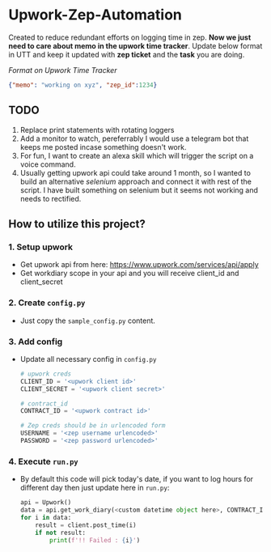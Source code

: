 # Upwork-Zep-Automation
Created to reduce redundant efforts on logging time in zep. **Now we just need to care about memo in the upwork time tracker**. Update below format in UTT and keep it updated with **zep ticket** and the **task** you are doing.

*Format on Upwork Time Tracker*
```json
{"memo": "working on xyz", "zep_id":1234}
```


## TODO
1. Replace print statements with rotating loggers
2. Add a monitor to watch, pereferrably I would use a telegram bot that keeps me posted incase something doesn't work.
3. For fun, I want to create an alexa skill which will trigger the script on a voice command.
4. Usually getting upwork api could take around 1 month, so I wanted to build an alternative *selenium* approach and connect it with rest of the script. I have built something on selenium but it seems not working and needs to rectified.

## How to utilize this project?

### 1. Setup upwork

* Get upwork api from here: https://www.upwork.com/services/api/apply
* Get workdiary scope in your api and you will receive client_id and client_secret

### 2. Create `config.py`
* Just copy the `sample_config.py` content.

### 3. Add config
* Update all necessary config in `config.py`
    ```python
    # upwork creds
    CLIENT_ID = '<upwork client id>'
    CLIENT_SECRET = '<upwork client secret>'

    # contract_id
    CONTRACT_ID = '<upwork contract id>'

    # Zep creds should be in urlencoded form
    USERNAME = '<zep username urlencoded>'
    PASSWORD = '<zep password urlencoded>'

    ```
### 4. Execute `run.py`
* By default this code will pick today's date, if you want to log hours for different day then just update here in `run.py`:
    ```python
    api = Upwork()
    data = api.get_work_diary(<custom datetime object here>, CONTRACT_ID)
    for i in data:
        result = client.post_time(i)
        if not result:
            print(f'!! Failed : {i}')
    ```
